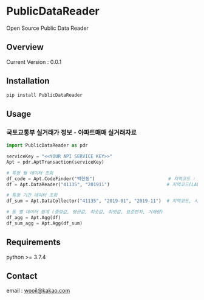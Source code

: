# PublicDataReader
Open Source Public Data Reader

## Overview
Current Version : 0.0.1

## Installation
```bash
pip install PublicDataReader
```

## Usage
### 국토교통부 실거래가 정보 - 아파트매매 실거래자료

```python
import PublicDataReader as pdr

serviceKey = "<<YOUR API SERVICE KEY>>"
Apt = pdr.AptTransaction(serviceKey)

# 특정 월 데이터 조회
df_code = Apt.CodeFinder("백현동")                           # 지역코드 : 41135
df = Apt.DataReader("41135", "201911")                     # 지역코드(LAWD_CD), 계약월(DEAL_YMD)

# 특정 기간 데이터 조회
df_sum = Apt.DataCollector("41135", "2019-01", "2019-11")  # 지역코드, 시작 월, 종료 월

# 동 별 데이터 집계 (중앙값, 평균값, 최솟값, 최댓값, 표준편차, 거래량)
df_agg = Apt.Agg(df)
df_sum_agg = Apt.Agg(df_sum)
```

## Requirements
python >= 3.7.4

## Contact
email : wooil@kakao.com
